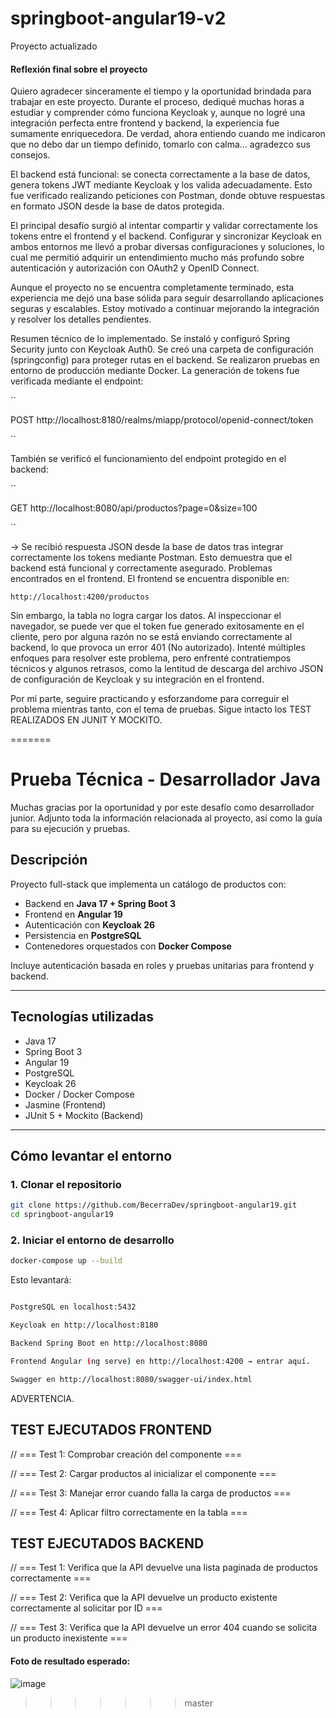 
# springboot-angular19-v2
Proyecto actualizado

#### Reflexión final sobre el proyecto ####

Quiero agradecer sinceramente el tiempo y la oportunidad brindada para trabajar en este proyecto. Durante el proceso, dediqué muchas horas a estudiar y comprender cómo funciona Keycloak y, aunque no logré una integración perfecta entre frontend y backend, la experiencia fue sumamente enriquecedora. De verdad, ahora entiendo cuando me indicaron que no debo dar un tiempo definido, tomarlo con calma... agradezco sus consejos.

El backend está funcional: se conecta correctamente a la base de datos, genera tokens JWT mediante Keycloak y los valida adecuadamente. Esto fue verificado realizando peticiones con Postman, donde obtuve respuestas en formato JSON desde la base de datos protegida.

El principal desafío surgió al intentar compartir y validar correctamente los tokens entre el frontend y el backend. Configurar y sincronizar Keycloak en ambos entornos me llevó a probar diversas configuraciones y soluciones, lo cual me permitió adquirir un entendimiento mucho más profundo sobre autenticación y autorización con OAuth2 y OpenID Connect.

Aunque el proyecto no se encuentra completamente terminado, esta experiencia me dejó una base sólida para seguir desarrollando aplicaciones seguras y escalables. Estoy motivado a continuar mejorando la integración y resolver los detalles pendientes.

Resumen técnico de lo implementado. Se instaló y configuró Spring Security junto con Keycloak Auth0. Se creó una carpeta de configuración (springconfig) para proteger rutas en el backend. Se realizaron pruebas en entorno de producción mediante Docker. La generación de tokens fue verificada mediante el endpoint:

``

POST http://localhost:8180/realms/miapp/protocol/openid-connect/token

``

También se verificó el funcionamiento del endpoint protegido en el backend:

``

GET http://localhost:8080/api/productos?page=0&size=100

``

→ Se recibió respuesta JSON desde la base de datos tras integrar correctamente los tokens mediante Postman. Esto demuestra que el backend está funcional y correctamente asegurado.
Problemas encontrados en el frontend. El frontend se encuentra disponible en:

``
http://localhost:4200/productos
``

Sin embargo, la tabla no logra cargar los datos. Al inspeccionar el navegador, se puede ver que el token fue generado exitosamente en el cliente, pero por alguna razón no se está enviando correctamente al backend, lo que provoca un error 401 (No autorizado). Intenté múltiples enfoques para resolver este problema, pero enfrenté contratiempos técnicos y algunos retrasos, como la lentitud de descarga del archivo JSON de configuración de Keycloak y su integración en el frontend.

Por mi parte, seguire practicando y esforzandome para correguir el problema mientras tanto, con el tema de pruebas. Sigue intacto los TEST REALIZADOS EN JUNIT Y MOCKITO. 



=======
# Prueba Técnica - Desarrollador Java

Muchas gracias por la oportunidad y por este desafío como desarrollador junior. Adjunto toda la información relacionada al proyecto, así como la guía para su ejecución y pruebas.

## Descripción

Proyecto full-stack que implementa un catálogo de productos con:

- Backend en **Java 17 + Spring Boot 3**  
- Frontend en **Angular 19**  
- Autenticación con **Keycloak 26**  
- Persistencia en **PostgreSQL**  
- Contenedores orquestados con **Docker Compose**  

Incluye autenticación basada en roles y pruebas unitarias para frontend y backend.

---

## Tecnologías utilizadas

- Java 17  
- Spring Boot 3  
- Angular 19  
- PostgreSQL  
- Keycloak 26  
- Docker / Docker Compose  
- Jasmine (Frontend)  
- JUnit 5 + Mockito (Backend)  

---

## Cómo levantar el entorno

### 1. Clonar el repositorio

```bash
git clone https://github.com/BecerraDev/springboot-angular19.git
cd springboot-angular19
```

### 2. Iniciar el entorno de desarrollo
```bash
docker-compose up --build
```
Esto levantará: 

```bash

PostgreSQL en localhost:5432

Keycloak en http://localhost:8180

Backend Spring Boot en http://localhost:8080

Frontend Angular (ng serve) en http://localhost:4200 → entrar aquí.

Swagger en http://localhost:8080/swagger-ui/index.html

```

ADVERTENCIA.



## TEST EJECUTADOS FRONTEND

  // === Test 1: Comprobar creación del componente ===

  // === Test 2: Cargar productos al inicializar el componente ===

  // === Test 3: Manejar error cuando falla la carga de productos ===

  // === Test 4: Aplicar filtro correctamente en la tabla ===

## TEST EJECUTADOS BACKEND

  // === Test 1:  Verifica que la API devuelve una lista paginada de productos correctamente === 

  // === Test 2: Verifica que la API devuelve un producto existente correctamente al solicitar por ID ===

  // === Test 3: Verifica que la API devuelve un error 404 cuando se solicita un producto inexistente ===


  #### Foto de resultado esperado: ####

  ![image](https://github.com/user-attachments/assets/9365da2e-65e0-4cc3-8aee-ab2bf9835724)





>>>>>>> master
